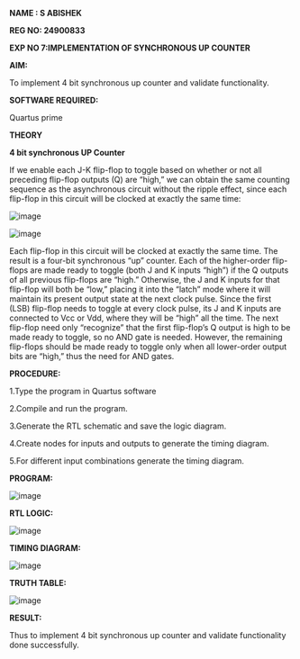 **NAME : S ABISHEK**

**REG NO: 24900833**

**EXP NO 7:IMPLEMENTATION OF SYNCHRONOUS UP COUNTER**

 
**AIM:**

To implement 4 bit synchronous up counter and validate functionality.

**SOFTWARE REQUIRED:**

Quartus prime

**THEORY**

**4 bit synchronous UP Counter**

If we enable each J-K flip-flop to toggle based on whether or not all preceding flip-flop outputs (Q) are “high,” we can obtain the same counting sequence as the asynchronous circuit without the ripple effect, since each flip-flop in this circuit will be clocked at exactly the same time:

![image](https://github.com/naavaneetha/SYNCHRONOUS-UP-COUNTER/assets/154305477/d5db3fa0-e413-404c-b80e-b2f39d82e7e8)


![image](https://github.com/naavaneetha/SYNCHRONOUS-UP-COUNTER/assets/154305477/52cb61eb-d04b-442d-810c-31185a68410b)

Each flip-flop in this circuit will be clocked at exactly the same time.
The result is a four-bit synchronous “up” counter. Each of the higher-order flip-flops are made ready to toggle (both J and K inputs “high”) if the Q outputs of all previous flip-flops are “high.”
Otherwise, the J and K inputs for that flip-flop will both be “low,” placing it into the “latch” mode where it will maintain its present output state at the next clock pulse.
Since the first (LSB) flip-flop needs to toggle at every clock pulse, its J and K inputs are connected to Vcc or Vdd, where they will be “high” all the time.
The next flip-flop need only “recognize” that the first flip-flop’s Q output is high to be made ready to toggle, so no AND gate is needed.
However, the remaining flip-flops should be made ready to toggle only when all lower-order output bits are “high,” thus the need for AND gates.

**PROCEDURE:**

1.Type the program in Quartus software

2.Compile and run the program.

3.Generate the RTL schematic and save the logic diagram.

4.Create nodes for inputs and outputs to generate the timing diagram.

5.For different input combinations generate the timing diagram.

**PROGRAM:**

![image](https://github.com/user-attachments/assets/e93ae3c6-19bf-4ace-86b4-259740ad362c)


**RTL LOGIC:**

![image](https://github.com/user-attachments/assets/f7527964-8052-41f4-8b59-9dd63900a976)


**TIMING DIAGRAM:**

![image](https://github.com/user-attachments/assets/542baff0-3244-4756-9934-129edb1b2e76)


**TRUTH TABLE:**

![image](https://github.com/user-attachments/assets/9571a2af-d326-4440-b1ef-dd5a8b7e3e23)


**RESULT:**

Thus to implement 4 bit synchronous up counter and validate functionality done successfully.
